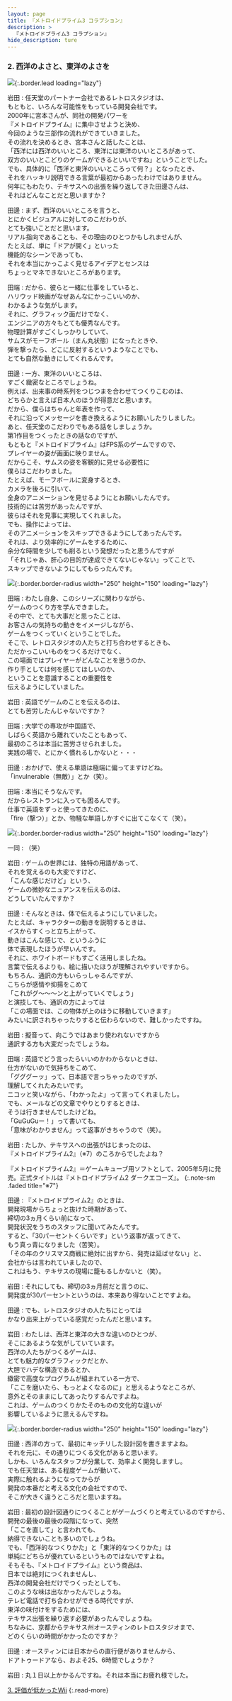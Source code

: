 ```yaml
---
layout: page
title: 『メトロイドプライム3 コラプション』
description: >
  『メトロイドプライム3 コラプション』
hide_description: ture
---
```


### 2. 西洋のよさと、東洋のよさを

![](/interviews/jp/wii/rm3j/vol1/img/mainvisual.jpg){:.border.lead loading="lazy"}

岩田
: 任天堂のパートナー会社であるレトロスタジオは、<br>もともと、いろんな可能性をもっている開発会社です。<br>2000年に宮本さんが、同社の開発パワーを<br>『メトロイドプライム』に集中させようと決め、<br>今回のような三部作の流れができていきました。<br>その流れを決めるとき、宮本さんと話したことは、<br>「西洋には西洋のいいところ、東洋には東洋のいいところがあって、<br>双方のいいとこどりのゲームができるといいですね」ということでした。<br>でも、具体的に「西洋と東洋のいいところって何？」となったとき、<br>それをハッキリ説明できる言葉が最初からあったわけではありません。<br>何年にもわたり、テキサスへの出張を繰り返してきた田邊さんは、<br>それはどんなことだと思いますか？

田邊
: まず、西洋のいいところを言うと、<br>とにかくビジュアルに対してのこだわりが、<br>とても強いことだと思います。<br>リアル指向であることも、その理由のひとつかもしれませんが、<br>たとえば、単に「ドアが開く」といった<br>機能的なシーンであっても、<br>それを本当にかっこよく見せるアイデアとセンスは<br>ちょっとマネできないところがあります。

田端
: だから、彼らと一緒に仕事をしていると、<br>ハリウッド映画がなぜあんなにかっこいいのか、<br>わかるような気がします。<br>それに、グラフィック面だけでなく、<br>エンジニアの方々もとても優秀なんです。<br>物理計算がすごくしっかりしていて、<br>サムスがモーフボール（まん丸状態）になったときや、<br>弾を撃ったら、どこに反射するというようなことでも、<br>とても自然な動きにしてくれるんです。

田邊
: 一方、東洋のいいところは、<br>すごく緻密なところでしょうね。<br>例えば、出来事の時系列をつじつまを合わせてつくりこむのは、<br>どちらかと言えば日本人のほうが得意だと思います。<br>だから、僕らはちゃんと年表を作って、<br>それに沿ってメッセージを書き換えるようにお願いしたりしました。<br>あと、任天堂のこだわりでもある話をしましょうか。<br>第1作目をつくったときの話なのですが、<br>もともと『メトロイドプライム』はFPS系のゲームですので、<br>プレイヤーの姿が画面に映りません。<br>だからこそ、サムスの姿を客観的に見せる必要性に<br>僕らはこだわりました。<br>たとえば、モーフボールに変身するとき、<br>カメラを後ろに引いて、<br>全身のアニメーションを見せるようにとお願いしたんです。<br>技術的には苦労があったんですが、<br>彼らはそれを見事に実現してくれました。<br>でも、操作によっては、<br>そのアニメーションをスキップできるようにしてあったんです。<br>それは、より効率的にゲームをするために、<br>余分な時間を少しでも削るという発想だったと思うんですが<br>「それじゃあ、肝心の目的が達成できてないじゃない」ってことで、<br>スキップできないようにしてもらったんです。

![](/interviews/jp/wii/rm3j/vol1/img/photo4.jpg){:.border.border-radius width="250" height="150" loading="lazy"}

田端
: わたし自身、このシリーズに関わりながら、<br>ゲームのつくり方を学んできました。<br>その中で、とても大事だと思ったことは、<br>お客さんの気持ちの動きをイメージしながら、<br>ゲームをつくっていくということでした。<br>そこで、レトロスタジオの人たちと打ち合わせするときも、<br>ただかっこいいものをつくるだけでなく、<br>この場面ではプレイヤーがどんなことを思うのか、<br>作り手としては何を感じてほしいのか、<br>ということを意識することの重要性を<br>伝えるようにしていました。

岩田
: 英語でゲームのことを伝えるのは、<br>とても苦労したんじゃないですか？

田端
: 大学での専攻が中国語で、<br>しばらく英語から離れていたこともあって、<br>最初のころは本当に苦労させられました。<br>実践の場で、とにかく慣れるしかないと・・・

田邊
: おかげで、使える単語は極端に偏ってますけどね。<br>「invulnerable（無敵）」とか（笑）。

田端
: 本当にそうなんです。<br>だからレストランに入っても困るんです。<br>仕事で英語をずっと使ってきたのに、<br>「fire（撃つ）」とか、物騒な単語しかすぐに出てこなくて（笑）。

![](/interviews/jp/wii/rm3j/vol1/img/photo5.jpg){:.border.border-radius width="250" height="150" loading="lazy"}

一同
: （笑）

岩田
: ゲームの世界には、独特の用語があって、<br>それを覚えるのも大変ですけど、<br>「こんな感じだけど」という、<br>ゲームの微妙なニュアンスを伝えるのは、<br>どうしていたんですか？

田邊
: そんなときは、体で伝えるようにしていました。<br>たとえば、キャラクターの動きを説明するときは、<br>イスからすくっと立ち上がって、<br>動きはこんな感じで、というふうに<br>体で表現したほうが早いんです。<br>それに、ホワイトボードもすごく活用しましたね。<br>言葉で伝えるよりも、絵に描いたほうが理解されやすいですから。<br>もちろん、通訳の方もいらっしゃるんですが、<br>こちらが感情や抑揚をこめて<br>「これがグ〜〜〜ンと上がっていくでしょう」<br>と演技しても、通訳の方によっては<br>「この場面では、この物体が上のほうに移動していきます」<br>みたいに訳されちゃったりすると伝わらないので、難しかったですね。

岩田
: 擬音って、向こうではあまり使われないですから<br>通訳する方も大変だったでしょうね。

田端
: 英語でどう言ったらいいのかわからないときは、<br>仕方がないので気持ちをこめて、<br>「グググーッ」って、日本語で言っちゃったのですが、<br>理解してくれたみたいです。<br>ニコッと笑いながら、「わかったよ」って言ってくれましたし。<br>でも、メールなどの文章でやりとりするときは、<br>そうは行きませんでしたけどね。<br>「GuGuGuー！」って書いても、<br>「意味がわかりません」って返事がきちゃうので（笑）。

岩田
: たしか、テキサスへの出張がはじまったのは、<br>『メトロイドプライム2』（※7）のころからでしたよね？

『メトロイドプライム2』＝ゲームキューブ用ソフトとして、2005年5月に発売。正式タイトルは『メトロイドプライム2 ダークエコーズ』。
{:.note-sm .faded title="※7"}

田邊
: 『メトロイドプライム2』のときは、<br>開発現場からちょっと抜けた時期があって、<br>締切の3ヵ月くらい前になって、<br>開発状況をうちのスタッフに聞いてみたんです。<br>すると、「30パーセントくらいです」という返事が返ってきて、<br>もう真っ青になりました（苦笑）。<br>「その年のクリスマス商戦に絶対に出すから、発売は延ばせない」と、<br>会社からは言われていましたので、<br>これはもう、テキサスの現場に籠もるしかないと（笑）。

岩田
: それにしても、締切の3ヵ月前だと言うのに、<br>開発度が30パーセントというのは、本来あり得ないことですよね。

田邊
: でも、レトロスタジオの人たちにとっては<br>かなり出来上がっている感覚だったんだと思います。

岩田
: わたしは、西洋と東洋の大きな違いのひとつが、<br>そこにあるような気がしていています。<br>西洋の人たちがつくるゲームは、<br>とても魅力的なグラフィックだとか、<br>大胆でハデな構造であるとか、<br>緻密で高度なプログラムが組まれている一方で、<br>「ここを磨いたら、もっとよくなるのに」と思えるようなところが、<br>意外とそのままにしてあったりするんですよね。<br>これは、ゲームのつくりかたそのものの文化的な違いが<br>影響しているように思えるんですね。

![](/interviews/jp/wii/rm3j/vol1/img/photo6.jpg){:.border.border-radius width="250" height="150" loading="lazy"}

田邊
: 西洋の方って、最初にキッチリした設計図を書きますよね。<br>それを元に、その通りにつくる文化があると思います。<br>しかも、いろんなスタッフが分業して、効率よく開発しますし。<br>でも任天堂は、ある程度ゲームが動いて、<br>実際に触れるようになってからが<br>開発の本番だと考える文化の会社ですので、<br>そこが大きく違うところだと思いますね。

岩田
: 最初の設計図通りにつくることがゲームづくりと考えているのですから、<br>開発の最後の最後の段階になって、突然<br>「ここを直して」と言われても、<br>納得できないことも多いのでしょうね。<br>でも、「西洋的なつくりかた」と「東洋的なつくりかた」は<br>単純にどちらが優れているというものではないですよね。<br>そもそも、『メトロイドプライム』という商品は、<br>日本では絶対につくれませんし、<br>西洋の開発会社だけでつくったとしても、<br>このような味は出なかったんでしょうね。<br>テレビ電話で打ち合わせができる時代ですが、<br>東洋の味付けをするためには、<br>テキサス出張を繰り返す必要があったんでしょうね。<br>ちなみに、京都からテキサス州オースティンのレトロスタジオまで、<br>どのくらいの時間がかかったのですか？

田邊
: オースティンには日本からの直行便がありませんから、<br>ドアトゥードアなら、およそ25、6時間でしょうか？

岩田
: 丸１日以上かかるんですね。それは本当にお疲れ様でした。

[3. 評価が低かったWii](3.md)
{:.read-more}

